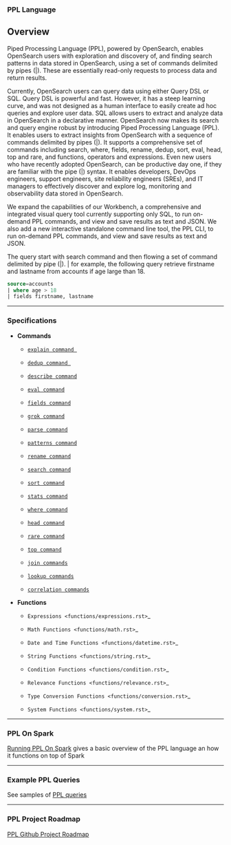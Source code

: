 
### PPL Language

Overview
---------
Piped Processing Language (PPL), powered by OpenSearch, enables OpenSearch users with exploration and discovery of, and finding search patterns in data stored in OpenSearch, using a set of commands delimited by pipes (|). These are essentially read-only requests to process data and return results.

Currently, OpenSearch users can query data using either Query DSL or SQL. Query DSL is powerful and fast. However, it has a steep learning curve, and was not designed as a human interface to easily create ad hoc queries and explore user data. SQL allows users to extract and analyze data in OpenSearch in a declarative manner. OpenSearch now makes its search and query engine robust by introducing Piped Processing Language (PPL). It enables users to extract insights from OpenSearch with a sequence of commands delimited by pipes (|). It supports  a comprehensive set of commands including search, where, fields, rename, dedup, sort, eval, head, top and rare, and functions, operators and expressions. Even new users who have recently adopted OpenSearch, can be productive day one, if they are familiar with the pipe (|) syntax. It enables developers, DevOps engineers, support engineers, site reliability engineers (SREs), and IT managers to effectively discover and explore log, monitoring and observability data stored in OpenSearch.

We expand the capabilities of our Workbench, a comprehensive and integrated visual query tool currently supporting only SQL, to run on-demand PPL commands, and view and save results as text and JSON. We also add  a new interactive standalone command line tool, the PPL CLI, to run on-demand PPL commands, and view and save results as text and JSON.

The query start with search command and then flowing a set of command delimited by pipe (|).
| for example, the following query retrieve firstname and lastname from accounts if age large than 18.

```sql
source=accounts
| where age > 18
| fields firstname, lastname
```

---
### Specifications


* **Commands**

    - [`explain command `](PPL-Example-Commands.md/#explain)
  
    - [`dedup command `](ppl-dedup-command.md)

    - [`describe command`](PPL-Example-Commands.md/#describe)

    - [`eval command`](ppl-eval-command.md)

    - [`fields command`](ppl-fields-command.md)

    - [`grok command`](ppl-grok-command.md)

    - [`parse command`](ppl-parse-command.md)

    - [`patterns command`](ppl-patterns-command.md)

    - [`rename command`](ppl-rename-command.md)

    - [`search command`](ppl-search-command.md)

    - [`sort command`](ppl-sort-command.md)

    - [`stats command`](ppl-stats-command.md)

    - [`where command`](ppl-where-command.md)

    - [`head command`](ppl-head-command.md)

    - [`rare command`](ppl-rare-command.md)

    - [`top command`](ppl-top-command.md)

    - [`join commands`](ppl-join-command.md)
  
    - [`lookup commands`](ppl-lookup-command.md)
  
    - [`correlation commands`](ppl-correlation-command.md)


* **Functions**

    - `Expressions <functions/expressions.rst>`_

    - `Math Functions <functions/math.rst>`_

    - `Date and Time Functions <functions/datetime.rst>`_

    - `String Functions <functions/string.rst>`_

    - `Condition Functions <functions/condition.rst>`_

    - `Relevance Functions <functions/relevance.rst>`_

    - `Type Conversion Functions <functions/conversion.rst>`_

    - `System Functions <functions/system.rst>`_


---
### PPL On Spark

[Running PPL On Spark](PPL-on-Spark.md) gives a basic overview of the PPL language an how it functions on top of Spark


---
### Example PPL Queries
See samples of [PPL queries](PPL-Example-Commands.md) 

---

### PPL Project Roadmap
[PPL Github Project Roadmap](https://github.com/orgs/opensearch-project/projects/214)